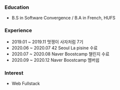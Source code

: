 ### Education
- B.S in Software Convergence / B.A in French, HUFS

### Experience
- 2019.01 ~ 2019.11 멋쟁이 사자처럼 7기
- 2020.06 ~ 2020.07 42 Seoul La pisine 수료
- 2020.07 ~ 2020.08 Naver Boostcamp 챌린지 수료
- 2020.09 ~ 2020.12 Naver Boostcamp 멤버쉽

### Interest
- Web Fullstack
